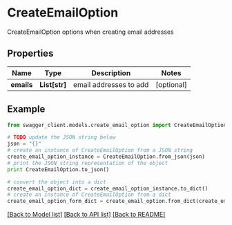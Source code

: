 # CreateEmailOption

CreateEmailOption options when creating email addresses

## Properties
Name | Type | Description | Notes
------------ | ------------- | ------------- | -------------
**emails** | **List[str]** | email addresses to add | [optional] 

## Example

```python
from swagger_client.models.create_email_option import CreateEmailOption

# TODO update the JSON string below
json = "{}"
# create an instance of CreateEmailOption from a JSON string
create_email_option_instance = CreateEmailOption.from_json(json)
# print the JSON string representation of the object
print CreateEmailOption.to_json()

# convert the object into a dict
create_email_option_dict = create_email_option_instance.to_dict()
# create an instance of CreateEmailOption from a dict
create_email_option_form_dict = create_email_option.from_dict(create_email_option_dict)
```
[[Back to Model list]](../README.md#documentation-for-models) [[Back to API list]](../README.md#documentation-for-api-endpoints) [[Back to README]](../README.md)


